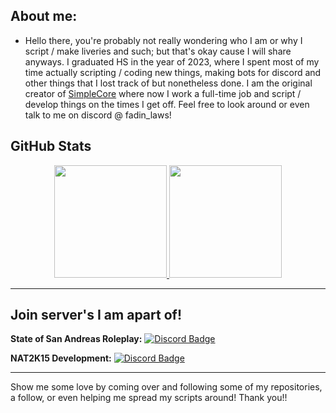 ## About me:

- Hello there, you're probably not really wondering who I am or why I script / make liveries and such; but that's okay cause I will share anyways. I graduated HS in the year of 2023, where I spent most of my time actually scripting / coding new things, making bots for discord and other things that I lost track of but nonetheless done. I am the original creator of [SimpleCore](https://github.com/SimpleCore) where now I work a full-time job and script / develop things on the times I get off. Feel free to look around or even talk to me on discord @ fadin_laws!

## GitHub Stats
<p align="center">
<a href="https://github.com/Fadin04">
  <img height="180em" src="https://github-readme-stats.vercel.app/api?username=Fadin04&show_icons=true&title_color=5865F2&icon_color=5865F2&text_color=FFFFFF&bg_color=171B23&include_all_commits=true&count_private=true"/>
  <img height="180em" src="https://github-readme-stats.vercel.app/api/top-langs/?username=Fadin04&layout=compact&langs_count=8&title_color=5865F2&icon_color=5865F2&text_color=FFFFFF&bg_color=171B23"/>
</a>
</p>

*** 

## Join server's I am apart of!

**State of San Andreas Roleplay:** [![Discord Badge](https://img.shields.io/badge/-Discord-9B9B9B?style=flat&logo=Discord&logoColor=white&color=ff69b4)](https://discord.gg/ssarp)

**NAT2K15 Development:** [![Discord Badge](https://img.shields.io/badge/-Discord-9B9B9B?style=flat&logo=Discord&logoColor=white&color=ff69b4)](https://discord.gg/nat2k15-development-778812156925181966)

***

Show me some love by coming over and following some of my repositories, a follow, or even helping me spread my scripts around! Thank you!!
